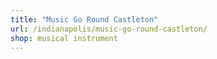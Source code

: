 ```yaml
---
title: "Music Go Round Castleton"
url: /indianapolis/music-go-round-castleton/
shop: musical instrument
---
```

